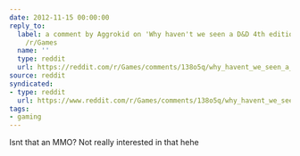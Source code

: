 ```yaml
---
date: 2012-11-15 00:00:00
reply_to:
  label: a comment by Aggrokid on 'Why haven't we seen a D&D 4th edition CRPG?' on
    /r/Games
  name: ''
  type: reddit
  url: https://reddit.com/r/Games/comments/138o5q/why_havent_we_seen_a_dd_4th_edition_crpg/c71r8yn/
source: reddit
syndicated:
- type: reddit
  url: https://www.reddit.com/r/Games/comments/138o5q/why_havent_we_seen_a_dd_4th_edition_crpg/c71ra1b/
tags:
- gaming
---
```


Isnt that an MMO? Not really interested in that hehe